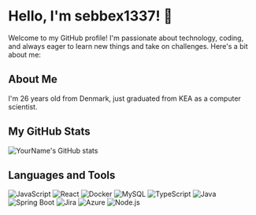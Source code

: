 # Hello, I'm sebbex1337! 👋

Welcome to my GitHub profile! I'm passionate about technology, coding, and always eager to learn new things and take on challenges. Here's a bit about me:

## About Me
I'm 26 years old from Denmark, just graduated from KEA as a computer scientist. 

## My GitHub Stats

![YourName's GitHub stats](https://github-readme-stats.vercel.app/api?username=sebbex1337&show_icons=true&theme=radical)

## Languages and Tools

<!-- ![Python](https://img.shields.io/badge/-Python-3776AB?style=flat&logo=Python&logoColor=white) -->
![JavaScript](https://img.shields.io/badge/-JavaScript-F7DF1E?style=flat&logo=javascript&logoColor=black)
![React](https://img.shields.io/badge/-React-61DAFB?style=flat&logo=react&logoColor=black)
![Docker](https://img.shields.io/badge/-Docker-2496ED?style=flat&logo=docker&logoColor=white)
![MySQL](https://img.shields.io/badge/-MySQL-4479A1?style=flat&logo=mysql&logoColor=white)
![TypeScript](https://img.shields.io/badge/-TypeScript-3178C6?style=flat&logo=typescript&logoColor=white)
![Java](https://img.shields.io/badge/-Java-ED8B00?style=flat&logo=java&logoColor=white)
![Spring Boot](https://img.shields.io/badge/-Spring%20Boot-6DB33F?style=flat&logo=spring-boot&logoColor=white)
![Jira](https://img.shields.io/badge/-Jira-0052CC?style=flat&logo=jira&logoColor=white)
![Azure](https://img.shields.io/badge/-Azure-0078D4?style=flat&logo=microsoft-azure&logoColor=white)
![Node.js](https://img.shields.io/badge/-Node.js-339933?style=flat&logo=node.js&logoColor=white)
